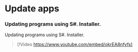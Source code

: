 # Update apps

### Updating programs using S\#. Installer.

Updating programs using S\#. Installer.

> [!Video https://www.youtube.com/embed/okrEA8nfyfs]
